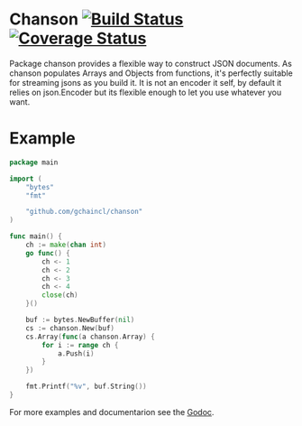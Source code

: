 # Chanson [![Build Status](https://travis-ci.org/gchaincl/chanson.svg)](https://travis-ci.org/gchaincl/chanson) [![Coverage Status](https://coveralls.io/repos/gchaincl/chanson/badge.svg?branch=coveralls&service=github)](https://coveralls.io/github/gchaincl/chanson?branch=coveralls)
Package chanson provides a flexible way to construct JSON documents.
As chanson populates Arrays and Objects from functions, it's perfectly suitable for streaming jsons as you build it.
It is not an encoder it self, by default it relies on json.Encoder but its flexible enough to let you use whatever you want.

# Example

```go
package main

import (
	"bytes"
	"fmt"

	"github.com/gchaincl/chanson"
)

func main() {
	ch := make(chan int)
	go func() {
		ch <- 1
		ch <- 2
		ch <- 3
		ch <- 4
		close(ch)
	}()

	buf := bytes.NewBuffer(nil)
	cs := chanson.New(buf)
	cs.Array(func(a chanson.Array) {
		for i := range ch {
			a.Push(i)
		}
	})

	fmt.Printf("%v", buf.String())
}
```

For more examples and documentarion see the [Godoc](http://godoc.org/github.com/gchaincl/chanson).

